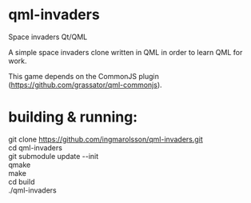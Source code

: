 # qml-invaders
Space invaders Qt/QML

A simple space invaders clone written in QML in order to learn QML for work.

This game depends on the CommonJS plugin (https://github.com/grassator/qml-commonjs).

# building & running:
git clone https://github.com/ingmarolsson/qml-invaders.git  
cd qml-invaders  
git submodule update --init  
qmake  
make  
cd build  
./qml-invaders  

